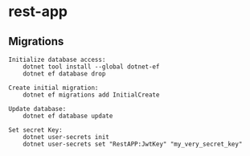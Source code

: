 # rest-app

## Migrations

    Initialize database access:
        dotnet tool install --global dotnet-ef
        dotnet ef database drop

    Create initial migration:
        dotnet ef migrations add InitialCreate

    Update database:
        dotnet ef database update

    Set secret Key:
        dotnet user-secrets init
        dotnet user-secrets set "RestAPP:JwtKey" "my_very_secret_key"
